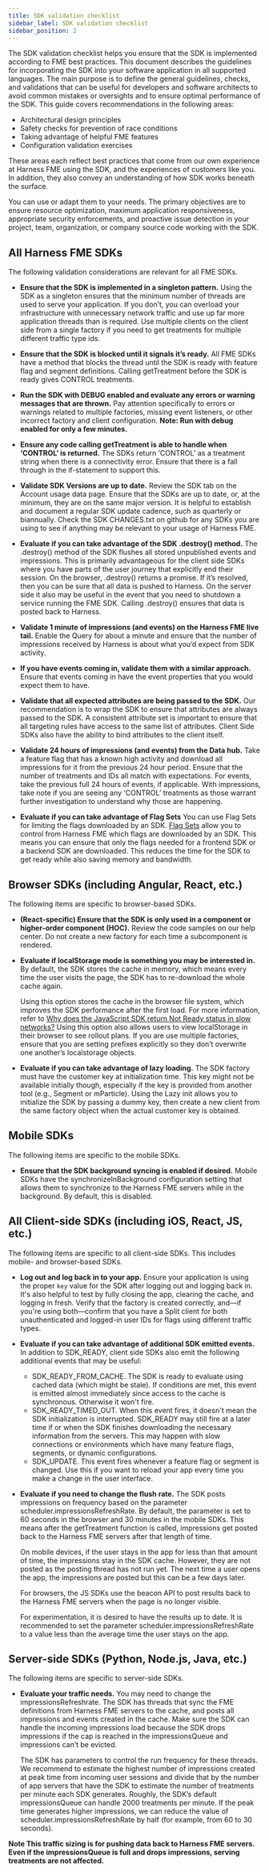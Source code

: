 ```yaml
---
title: SDK validation checklist
sidebar_label: SDK validation checklist
sidebar_position: 2
---
```


The SDK validation checklist helps you ensure that the SDK is implemented according to FME best practices. This document describes the guidelines for incorporating the SDK into your software application in all supported languages. The main purpose is to define the general guidelines, checks, and validations that can be useful for developers and software architects to avoid common mistakes or oversights and to ensure optimal performance of the SDK. This guide covers recommendations in the following areas:

* Architectural design principles
* Safety checks for prevention of race conditions
* Taking advantage of helpful FME features
* Configuration validation exercises

These areas each reflect best practices that come from our own experience at Harness FME using the SDK, and the experiences of customers like you. In addition, they also convey an understanding of how SDK works beneath the surface.

You can use or adapt them to your needs. The primary objectives are to ensure resource optimization, maximum application responsiveness, appropriate security enforcements, and proactive issue detection in your project, team, organization, or company source code working with the SDK.

## All Harness FME SDKs

The following validation considerations are relevant for all FME SDKs. 

* **Ensure that the SDK is implemented in a singleton pattern.** Using the SDK as a singleton ensures that the minimum number of threads are used to serve your application. If you don’t, you can overload your infrastructure with unnecessary network traffic and use up far more application threads than is required. Use multiple clients on the client side from a single factory if you need to get treatments for multiple different traffic type ids.

* **Ensure that the SDK is blocked until it signals it’s ready.** All FME SDKs have a method that blocks the thread until the SDK is ready with feature flag and segment definitions. Calling getTreatment before the SDK is ready gives CONTROL treatments. 

* **Run the SDK with DEBUG enabled and evaluate any errors or warning messages that are thrown.** Pay attention specifically to errors or warnings related to multiple factories, missing event listeners, or other incorrect factory and client configuration. **Note: Run with debug enabled for only a few minutes.**

* **Ensure any code calling getTreatment is able to handle when ‘CONTROL’ is returned.** The SDKs return ‘CONTROL’ as a treatment string when there is a connectivity error. Ensure that there is a fall through in the if-statement to support this.

* **Validate SDK Versions are up to date.** Review the SDK tab on the Account usage data page. Ensure that the SDKs are up to date, or, at the minimum, they are on the same major version. It is helpful to establish and document a regular SDK update cadence, such as quarterly or biannually. Check the SDK CHANGES.txt on github for any SDKs you are using to see if anything may be relevant to your usage of Harness FME.

* **Evaluate if you can take advantage of the SDK .destroy() method.** The .destroy() method of the SDK flushes all stored unpublished events and impressions. This is primarily advantageous for the client side SDKs where you have parts of the user journey that explicitly end their session. On the browser, .destroy() returns a promise. If it’s resolved, then you can be sure that all data is pushed to Harness. On the server side it also may be useful in the event that you need to shutdown a service running the FME SDK. Calling .destroy() ensures that data is posted back to Harness. 

* **Validate 1 minute of impressions (and events) on the Harness FME live tail.** Enable the Query for about a minute and ensure that the number of impressions received by Harness is about what you’d expect from SDK activity. 

* **If you have events coming in, validate them with a similar approach.** Ensure that events coming in have the event properties that you would expect them to have.

* **Validate that all expected attributes are being passed to the SDK.** Our recommendation is to wrap the SDK to ensure that attributes are always passed to the SDK. A consistent attribute set is important to ensure that all targeting rules have access to the same list of attributes. Client Side SDKs also have the ability to bind attributes to the client itself. 

* **Validate 24 hours of impressions (and events) from the Data hub.** Take a feature flag that has a known high activity and download all impressions for it from the previous 24 hour period. Ensure that the number of treatments and IDs all match with expectations. For events, take the previous full 24 hours of events, if applicable. With impressions, take note if you are seeing any ‘CONTROL’ treatments as those warrant further investigation to understand why those are happening.

* **Evaluate if you can take advantage of Flag Sets**   You can use Flag Sets for limiting the flags downloaded by an SDK. [Flag Sets](/docs/feature-management-experimentation/feature-management/manage-flags/using-flag-sets-to-boost-sdk-performance) allow you to control from Harness FME which flags are downloaded by an SDK. This means you can ensure that only the flags needed for a frontend SDK or a backend SDK are downloaded. This reduces the time for the SDK to get ready while also saving memory and bandwidth. 

## Browser SDKs (including Angular, React, etc.)

The following items are specific to browser-based SDKs. 

* **(React-specific) Ensure that the SDK is only used in a component or higher-order component (HOC).** Review the code samples on our help center. Do not create a new factory for each time a subcomponent is rendered. 

* **Evaluate if localStorage mode is something you may be interested in.** By default, the SDK stores the cache in memory, which means every time the user visits the page, the SDK has to re-download the whole cache again.

  Using this option stores the cache in the browser file system, which improves the SDK performance after the first load. For more information, refer to [Why does the JavaScript SDK return Not Ready status in slow networks?](/docs/feature-management-experimentation/sdks-and-infrastructure/faqs-client-side-sdks/javascript-sdk-not-ready-status-in-slow-networks) Using this option also allows users to view localStorage in their browser to see rollout plans. If you are use multiple factories, ensure that you are setting prefixes explicitly so they don’t overwrite one another’s localstorage objects.

* **Evaluate if you can take advantage of lazy loading.** The SDK factory must have the customer key at initialization time. This key might not be available initially though, especially if the key is provided from another tool (e.g., Segment or mParticle). Using the Lazy init allows you to initialize the SDK by passing a dummy key, then create a new client from the same factory object when the actual customer key is obtained.

## Mobile SDKs 

The following items are specific to the mobile SDKs. 

* **Ensure that the SDK background syncing is enabled if desired.** Mobile SDKs have the synchronizeInBackground configuration setting that allows them to synchronize to the Harness FME servers while in the background. By default, this is disabled.

## All Client-side SDKs (including iOS, React, JS, etc.)

The following items are specific to all client-side SDKs. This includes mobile- and browser-based SDKs. 

* **Log out and log back in to your app.** Ensure your application is using the proper `key` value for the SDK after logging out and logging back in. It's also helpful to test by fully closing the app, clearing the cache, and logging in fresh. Verify that the factory is created correctly, and—if you're using both—confirm that you have a Split client for both unauthenticated and logged-in user IDs for flags using different traffic types. 

* **Evaluate if you can take advantage of additional SDK emitted events.** In addition to SDK_READY, client side SDKs also emit the following additional events that may be useful: 
  * SDK_READY_FROM_CACHE. The SDK is ready to evaluate using cached data (which might be stale). If conditions are met, this event is emitted almost immediately since access to the cache is synchronous. Otherwise it won't fire.
  * SDK_READY_TIMED_OUT. When this event fires, it doesn't mean the SDK initialization is interrupted. SDK_READY may still fire at a later time if or when the SDK finishes downloading the necessary information from the servers. This may happen with slow connections or environments which have many feature flags, segments, or dynamic configurations. 
  * SDK_UPDATE. This event fires whenever a feature flag or segment is changed. Use this if you want to reload your app every time you make a change in the user interface.

* **Evaluate if you need to change the flush rate.** The SDK posts impressions on frequency based on the parameter scheduler.impressionsRefreshRate. By default, the parameter is set to 60 seconds in the browser and 30 minutes in the mobile SDKs. This means after the getTreatment function is called, impressions get posted back to the Harness FME servers after that length of time.

  On mobile devices, if the user stays in the app for less than that amount of time, the impressions stay in the SDK cache. However, they are not posted as the posting thread has not run yet. The next time a user opens the app, the impressions are posted but this can be a few days later.

  For browsers, the JS SDKs use the beacon API to post results back to the Harness FME servers when the page is no longer visible.

  For experimentation, it is desired to have the results up to date. It is recommended to set the parameter scheduler.impressionsRefreshRate to a value less than the average time the user stays on the app.

## Server-side SDKs (Python, Node.js, Java, etc.)

The following items are specific to server-side SDKs. 

* **Evaluate your traffic needs.** You may need to change the impressionsRefreshrate. The SDK has threads that sync the FME definitions from Harness FME servers to the cache, and posts all impressions and events created in the cache. Make sure the SDK can handle the incoming impressions load because the SDK drops impressions if the cap is reached in the impressionsQueue and impressions can’t be evicted.

  The SDK has parameters to control the run frequency for these threads. We recommend to estimate the highest number of impressions created at peak time from incoming user sessions and divide that by the number of app servers that have the SDK to estimate the number of treatments per minute each SDK generates. Roughly, the SDK’s default impressionsQueue can handle 2000 treatments per minute. If the peak time generates higher impressions, we can reduce the value of scheduler.impressionsRefreshRate by half (for example, from 60 to 30 seconds).

**Note This traffic sizing is for pushing data back to Harness FME servers. Even if the impressionsQueue is full and drops impressions, serving treatments are not affected.**